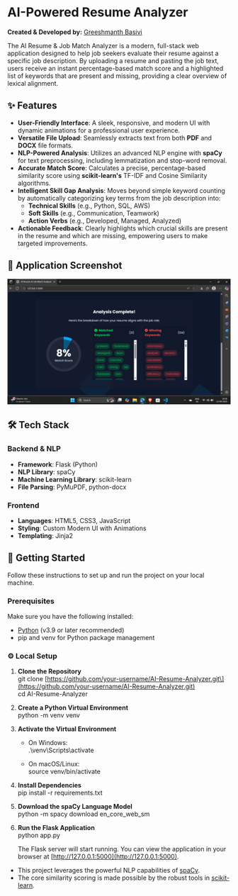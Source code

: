 # **AI-Powered Resume Analyzer**

**Created & Developed by:** [Greeshmanth Basivi](https://www.linkedin.com/in/greeshmanth-basivi-44030a382/)

The AI Resume & Job Match Analyzer is a modern, full-stack web application designed to help job seekers evaluate their resume against a specific job description. By uploading a resume and pasting the job text, users receive an instant percentage-based match score and a highlighted list of keywords that are present and missing, providing a clear overview of lexical alignment.

## **✨ Features**

* **User-Friendly Interface**: A sleek, responsive, and modern UI with dynamic animations for a professional user experience.  
* **Versatile File Upload**: Seamlessly extracts text from both **PDF** and **DOCX** file formats.  
* **NLP-Powered Analysis**: Utilizes an advanced NLP engine with **spaCy** for text preprocessing, including lemmatization and stop-word removal.  
* **Accurate Match Score**: Calculates a precise, percentage-based similarity score using **scikit-learn's** TF-IDF and Cosine Similarity algorithms.  
* **Intelligent Skill Gap Analysis**: Moves beyond simple keyword counting by automatically categorizing key terms from the job description into:  
  * **Technical Skills** (e.g., Python, SQL, AWS)  
  * **Soft Skills** (e.g., Communication, Teamwork)  
  * **Action Verbs** (e.g., Developed, Managed, Analyzed)  
* **Actionable Feedback**: Clearly highlights which crucial skills are present in the resume and which are missing, empowering users to make targeted improvements.

## **📸 Application Screenshot**

![AI Resume Analyzer](assets/output.png)

## **🛠️ Tech Stack**

### **Backend & NLP**

* **Framework**: Flask (Python)  
* **NLP Library**: spaCy  
* **Machine Learning Library**: scikit-learn  
* **File Parsing**: PyMuPDF, python-docx

### **Frontend**

* **Languages**: HTML5, CSS3, JavaScript  
* **Styling**: Custom Modern UI with Animations  
* **Templating**: Jinja2

## **🚀 Getting Started**

Follow these instructions to set up and run the project on your local machine.

### **Prerequisites**

Make sure you have the following installed:

* [Python](https://www.python.org/downloads/) (v3.9 or later recommended)  
* pip and venv for Python package management

### **⚙️ Local Setup**

1. **Clone the Repository**  
   git clone \[https://github.com/your-username/AI-Resume-Analyzer.git\](https://github.com/your-username/AI-Resume-Analyzer.git)  
   cd AI-Resume-Analyzer

2. **Create a Python Virtual Environment**  
   python \-m venv venv

3. **Activate the Virtual Environment**  
   * On Windows:  
     .\\venv\\Scripts\\activate

   * On macOS/Linux:  
     source venv/bin/activate

4. **Install Dependencies**  
   pip install \-r requirements.txt

5. **Download the spaCy Language Model**  
   python \-m spacy download en\_core\_web\_sm

6. **Run the Flask Application**  
   python app.py

   The Flask server will start running. You can view the application in your browser at [http://127.0.0.1:5000](http://127.0.0.1:5000). 

* This project leverages the powerful NLP capabilities of [spaCy](https://spacy.io/).  
* The core similarity scoring is made possible by the robust tools in [scikit-learn](https://scikit-learn.org/).